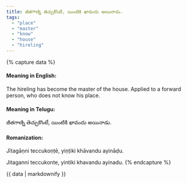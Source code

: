 ```yaml
---
title: జీతగాణ్ని తెచ్చుకొంటే, యింటికి ఖావందు అయినాడు.
tags:
  - "place"
  - "master"
  - "know"
  - "house"
  - "hireling"
---
```


{% capture data %}
#### Meaning in English:
The hireling has become the master of the house.
Applied to a forward person, who does not know his place.

#### Meaning in Telugu:
జీతగాణ్ని తెచ్చుకొంటే, యింటికి ఖావందు అయినాడు.

#### Romanization:
Jītagāṇni teccukoṇṭē, yiṇṭiki khāvandu ayināḍu.

Jitaganni teccukonte, yintiki khavandu ayinadu.
{% endcapture %}

{{ data | markdownify }}

